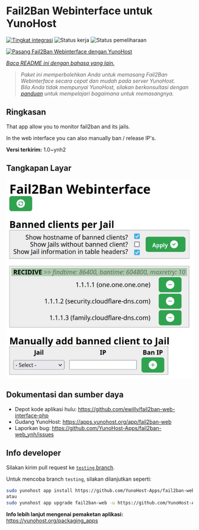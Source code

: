 <!--
N.B.: README ini dibuat secara otomatis oleh <https://github.com/YunoHost/apps/tree/master/tools/readme_generator>
Ini TIDAK boleh diedit dengan tangan.
-->

# Fail2Ban Webinterface untuk YunoHost

[![Tingkat integrasi](https://dash.yunohost.org/integration/fail2ban-web.svg)](https://ci-apps.yunohost.org/ci/apps/fail2ban-web/) ![Status kerja](https://ci-apps.yunohost.org/ci/badges/fail2ban-web.status.svg) ![Status pemeliharaan](https://ci-apps.yunohost.org/ci/badges/fail2ban-web.maintain.svg)

[![Pasang Fail2Ban Webinterface dengan YunoHost](https://install-app.yunohost.org/install-with-yunohost.svg)](https://install-app.yunohost.org/?app=fail2ban-web)

*[Baca README ini dengan bahasa yang lain.](./ALL_README.md)*

> *Paket ini memperbolehkan Anda untuk memasang Fail2Ban Webinterface secara cepat dan mudah pada server YunoHost.*  
> *Bila Anda tidak mempunyai YunoHost, silakan berkonsultasi dengan [panduan](https://yunohost.org/install) untuk mempelajari bagaimana untuk memasangnya.*

## Ringkasan

That app allow you to monitor fail2ban and its jails.

In the web interface you can also manually ban / release IP's.


**Versi terkirim:** 1.0~ynh2

## Tangkapan Layar

![Tangkapan Layar pada Fail2Ban Webinterface](./doc/screenshots/screenshot.jpg)

## Dokumentasi dan sumber daya

- Depot kode aplikasi hulu: <https://github.com/ewilly/fail2ban-web-interface-php>
- Gudang YunoHost: <https://apps.yunohost.org/app/fail2ban-web>
- Laporkan bug: <https://github.com/YunoHost-Apps/fail2ban-web_ynh/issues>

## Info developer

Silakan kirim pull request ke [`testing` branch](https://github.com/YunoHost-Apps/fail2ban-web_ynh/tree/testing).

Untuk mencoba branch `testing`, silakan dilanjutkan seperti:

```bash
sudo yunohost app install https://github.com/YunoHost-Apps/fail2ban-web_ynh/tree/testing --debug
atau
sudo yunohost app upgrade fail2ban-web -u https://github.com/YunoHost-Apps/fail2ban-web_ynh/tree/testing --debug
```

**Info lebih lanjut mengenai pemaketan aplikasi:** <https://yunohost.org/packaging_apps>

